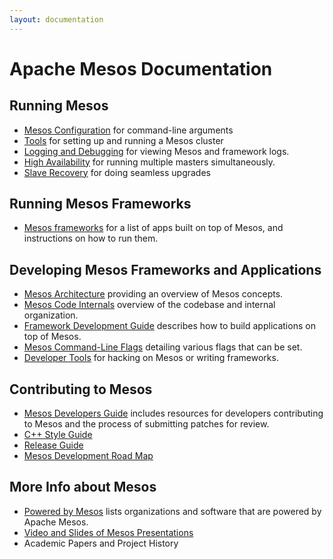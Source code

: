 ```yaml
---
layout: documentation
---
```


# Apache Mesos Documentation

## Running Mesos

* [Mesos Configuration](configuration.md) for command-line arguments
* [Tools](tools.md) for setting up and running a Mesos cluster
* [Logging and Debugging](logging-and-debugging.md) for viewing Mesos and framework logs.
* [High Availability](high-availability.md) for running multiple masters simultaneously.
* [Slave Recovery](slave-recovery.md) for doing seamless upgrades

## Running Mesos Frameworks

 * [Mesos frameworks](mesos-frameworks.md) for a list of apps built on top of Mesos, and instructions on how to run them.

## Developing Mesos Frameworks and Applications

* [Mesos Architecture](mesos-architecture.md) providing an overview of Mesos concepts.
* [Mesos Code Internals](mesos-code-internals.md) overview of the codebase and internal organization.
* [Framework Development Guide](app-framework-development-guide.md) describes how to build applications on top of Mesos.
* [Mesos Command-Line Flags](configuration.md) detailing various flags that can be set.
* [Developer Tools](tools.md) for hacking on Mesos or writing frameworks.

## Contributing to Mesos

* [Mesos Developers Guide](mesos-developers-guide.md) includes resources for developers contributing to Mesos and the process of submitting patches for review.
* [C++ Style Guide](mesos-c++-style-guide.md)
* [Release Guide](release-guide.md)
* [Mesos Development Road Map](mesos-roadmap.md)

## More Info about Mesos

* [Powered by Mesos](powered-by-mesos.md) lists organizations and software that are powered by Apache Mesos.
* [Video and Slides of Mesos Presentations](mesos-presentations.md)
* Academic Papers and Project History
